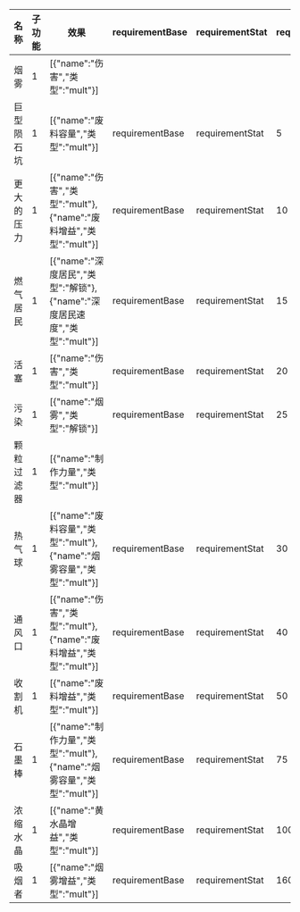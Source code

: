 | 名称  | 子功能 | 效果  | requirementBase | requirementStat | requirementValue | cap | 保留  |
| --- | --- | --- | --------------- | --------------- | ---------------- | --- | --- |
| 烟雾 | 1 | [{"name":"伤害","类型":"mult"}] |  |  |  |  |  |
| 巨型陨石坑 | 1 | [{"name":"废料容量","类型":"mult"}] | requirementBase | requirementStat | 5 |  |  |
| 更大的压力 | 1 | [{"name":"伤害","类型":"mult"},{"name":"废料增益","类型":"mult"}] | requirementBase | requirementStat | 10 |  |  |
| 燃气居民 | 1 | [{"name":"深度居民","类型":"解锁"},{"name":"深度居民速度","类型":"mult"}] | requirementBase | requirementStat | 15 | 1 | true |
| 活塞 | 1 | [{"name":"伤害","类型":"mult"}] | requirementBase | requirementStat | 20 |  |  |
| 污染 | 1 | [{"name":"烟雾","类型":"解锁"}] | requirementBase | requirementStat | 25 | 1 | true |
| 颗粒过滤器 | 1 | [{"name":"制作力量","类型":"mult"}] |  |  |  |  |  |
| 热气球 | 1 | [{"name":"废料容量","类型":"mult"},{"name":"烟雾容量","类型":"mult"}] | requirementBase | requirementStat | 30 | 8 |  |
| 通风口 | 1 | [{"name":"伤害","类型":"mult"},{"name":"废料增益","类型":"mult"}] | requirementBase | requirementStat | 40 | 20 |  |
| 收割机 | 1 | [{"name":"废料增益","类型":"mult"}] | requirementBase | requirementStat | 50 |  |  |
| 石墨棒 | 1 | [{"name":"制作力量","类型":"mult"},{"name":"烟雾容量","类型":"mult"}] | requirementBase | requirementStat | 75 | 40 |  |
| 浓缩水晶 | 1 | [{"name":"黄水晶增益","类型":"mult"}] | requirementBase | requirementStat | 100 |  |  |
| 吸烟者 | 1 | [{"name":"烟雾增益","类型":"mult"}] | requirementBase | requirementStat | 160 |  |  |
